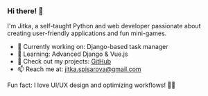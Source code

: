 ### Hi there! 👋 

I'm Jitka, a self-taught Python and web developer passionate about creating user-friendly applications and fun mini-games.  

- 🔭 Currently working on: Django-based task manager  
- 🌱 Learning: Advanced Django & Vue.js  
- 🚀 Check out my projects: [GitHub](https://github.com/HuskyPath87)  
- 📫 Reach me at: jitka.spisarova@gmail.com

Fun fact: I love UI/UX design and optimizing workflows! 🎨✨
